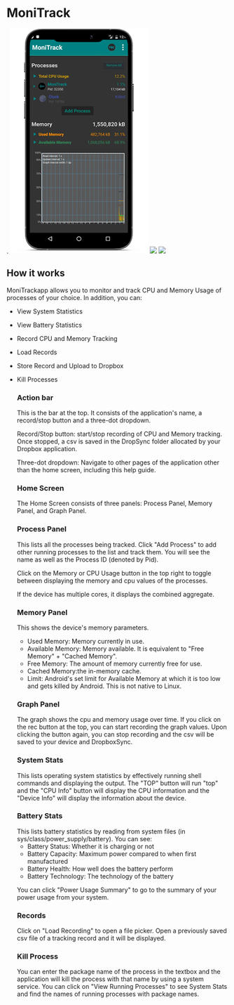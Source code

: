# MoniTrack #

.
<img src="SS/2.png" />
<img src="https://lh4.ggpht.com/fugTTF9i76nsfnpWfv34xe1Xz5u4dDWOqbTYkBaPrzud4zPuYIZtQQhEyH7pX9POjYU" width="180px" />
<img src="https://lh5.ggpht.com/96BmklbBOEOgL5mmXZQkofwswLGEzY4Zf6EirtF2nOBgf_cTo86RxuzCInv7etIfNgTO" width="180px" />


## How it works ##

MoniTrackapp allows you to monitor and track CPU and Memory Usage of processes of your choice. In addition, you can:

* View System Statistics
* View Battery Statistics
* Record CPU and Memory Tracking
* Load Records
* Store Record and Upload to Dropbox
* Kill Processes

	<h3>  Action bar </h3>
	This is the bar at the top. It consists of the application's name, a record/stop button and a three-dot dropdown.

	Record/Stop button: start/stop recording of CPU and Memory tracking. Once stopped, a csv is saved in the DropSync folder allocated by your Dropbox application.

	Three-dot dropdown: Navigate to other pages of the application other than the home screen, including this help guide.


	<h3> Home Screen </h3>

	The Home Screen consists of three panels:
		Process Panel, Memory Panel, and Graph Panel.

	<h3> Process Panel </h3>

	This lists all the processes being tracked. Click "Add Process" to add other running processes to the list and track them. You will see the name as well as the Process ID (denoted by Pid).

	Click on the Memory or CPU Usage button in the top right to toggle between displaying the memory and cpu values of the processes.

	If the device has multiple cores, it displays the combined aggregate.

	<h3> Memory Panel </h3>

	This shows the device's memory parameters.

	* Used Memory: Memory currently in use.
	* Available Memory: Memory available. It is equivalent to "Free Memory" + "Cached Memory".
	* Free Memory: The amount of memory currently free for use.
	* Cached Memory:the in-memory cache.
	* Limit: Android's set limit for Available Memory at which it is too low and gets killed by Android. This is not native to Linux.
	

	<h3> Graph Panel </h3>

	The graph shows the cpu and memory usage over time. If you click on the rec button at the top, you can start recording the graph values. Upon clicking the button again, you can stop recording and the csv will be saved to your device and DropboxSync.

	<h3> System Stats </h3>
	This lists operating system statistics by effectively running shell commands and displaying the output. The "TOP" button will run "top" and the "CPU Info" button will display the CPU information and the "Device Info" will display the information about the device.

	<h3> Battery Stats </h3>
	This lists battery statistics by reading from system files (in sys/class/power_supply/battery). You can see:

	* Battery Status: Whether it is charging or not
	* Battery Capacity: Maximum power compared to when first manufactured
	* Battery Health: How well does the battery perform
	* Battery Technology: The technology of the battery

	You can click "Power Usage Summary" to go to the summary of your power usage from your system.

	<h3> Records </h3>
	Click on "Load Recording" to open a file picker. Open a previously saved csv file of a tracking record and it will be displayed.

	<h3> Kill Process </h3>
	You can enter the package name of the process in the textbox and the application
	will kill the process with that name by using a system service. You can click
	on "View Running Processes" to see System Stats and find the names of running
	processes with package names.	
